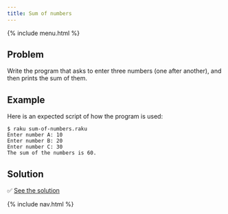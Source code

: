 ```yaml
---
title: Sum of numbers
---
```


{% include menu.html %}

## Problem

Write the program that asks to enter three numbers (one after another), and then prints the sum of them.

## Example

Here is an expected script of how the program is used:

    $ raku sum-of-numbers.raku
    Enter number A: 10
    Enter number B: 20
    Enter number C: 30
    The sum of the numbers is 60.

## Solution

✅ [See the solution](solution)

{% include nav.html %}
